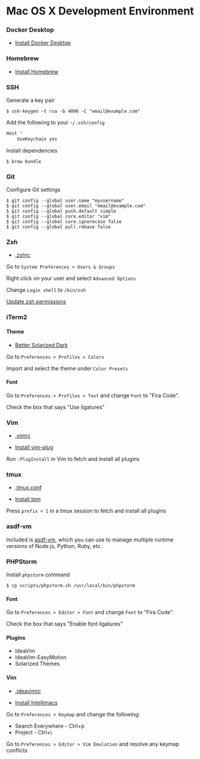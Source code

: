 # Mac OS X Development Environment

### Docker Desktop

* [Install Docker Desktop](https://hub.docker.com/editions/community/docker-ce-desktop-mac)

### Homebrew

* [Install Homebrew](https://brew.sh)

### SSH

Generate a key pair

    $ ssh-keygen -t rsa -b 4096 -C "email@example.com"

Add the following to your `~/.ssh/config`

```sh
Host *
    UseKeychain yes
```

Install dependencies

    $ brew bundle

### Git

Configure Git settings

    $ git config --global user.name "myusername"
    $ git config --global user.email "email@example.com"
    $ git config --global push.default simple
    $ git config --global core.editor "vim"
    $ git config --global core.ignorecase false
    $ git config --global pull.rebase false

### Zsh

* [.zshrc](https://github.com/joshcummingsdesign/mac-dev-env/tree/master/dotfiles/.zshrc)

Go to `System Preferences > Users & Groups`

Right click on your user and select `Advanced Options`

Change `Login shell` to `/bin/zsh`

[Update zsh permissions](https://github.com/zsh-users/zsh-completions/issues/433#issuecomment-600582607)

### iTerm2

#### Theme

* [Better Solarized Dark](https://github.com/joshcummingsdesign/mac-dev-env/tree/master/themes)

Go to `Preferences > Profiles > Colors`

Import and select the theme under `Color Presets`

#### Font

Go to `Preferences > Profiles > Text` and change `Font` to "Fira Code".

Check the box that says "Use ligatures"

### Vim

* [.vimrc](https://github.com/joshcummingsdesign/mac-dev-env/tree/master/dotfiles/.vimrc)

* [Install vim-plug](https://github.com/junegunn/vim-plug)

Run `:PlugInstall` in Vim to fetch and install all plugins

### tmux

* [.tmux.conf](https://github.com/joshcummingsdesign/mac-dev-env/tree/master/dotfiles/.tmux.conf)

* [Install tpm](https://github.com/tmux-plugins/tpm)

Press `prefix + I` in a tmux session to fetch and install all plugins

### asdf-vm

Included is [asdf-vm](https://asdf-vm.com/#/core-manage-plugins), which you can use to manage multiple runtime versions of Node.js, Python, Ruby, etc.

### PHPStorm


Install `phpstorm` command

    $ cp scripts/phpstorm.sh /usr/local/bin/phpstorm

#### Font

Go to `Preferences > Editor > Font` and change `Font` to "Fira Code".

Check the box that says "Enable font ligatures"

#### Plugins

* IdeaVim
* IdeaVim-EasyMotion
* Solarized Themes

#### Vim

* [.ideavimrc](https://github.com/joshcummingsdesign/mac-dev-env/tree/master/dotfiles/.ideavimrc)

* [Install Intellimacs](https://github.com/MarcoIeni/intellimacs)

Go to `Preferences > Keymap` and change the following:
* Search Everywhere - Ctrl+p
* Project - Ctrl+\

Go to `Preferences > Editor > Vim Emulation` and resolve any keymap conflicts
